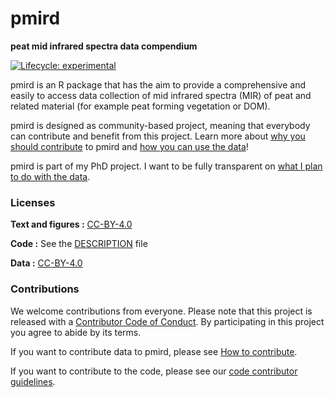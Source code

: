 
<!-- README.md is generated from README.Rmd. Please edit that file -->

# pmird

<!-- [ -->

<!--]{style="float:right"} -->

**peat mid infrared spectra data compendium**

<!-- badges: start -->

[![Lifecycle:
experimental](https://img.shields.io/badge/lifecycle-experimental-orange.svg)](https://www.tidyverse.org/lifecycle/#experimental)
<!-- badges: end -->

<!-- [![Binder](https://mybinder.org/badge_logo.svg)](https://mybinder.org/v2/gh///master?urlpath=rstudio)  -->

pmird is an R package that has the aim to provide a comprehensive and
easily to access data collection of mid infrared spectra (MIR) of peat
and related material (for example peat forming vegetation or DOM).

pmird is designed as community-based project, meaning that everybody can
contribute and benefit from this project. Learn more about [why you
should
contribute](https://henningte.github.io/pmird/articles/a01-Why-to-contribute.html)
to pmird and [how you can use the
data](https://henningte.github.io/pmird/articles/a05-How-to-access-data.html)\!

pmird is part of my PhD project. I want to be fully transparent on [what
I plan to do with the
data](https://henningte.github.io/pmird/articles/a02-What-I-plan-to-do-with-the-data.html).

<!-- ### How to cite

Please cite this compendium as:

> Authors, (2020). _Compendium of R code and data for Title of your paper goes here_. Accessed 16 Jun 2020. Online at <https://doi.org/xxx/xxx>

### How to download or install

You can download the compendium as a zip from from this URL: </archive/master.zip>

Or you can install this compendium as an R package, pmird, from GitHub with:



```r
# install.packages("devtools")
remotes::install_github("/")
```
-->

### Licenses

**Text and figures :**
[CC-BY-4.0](http://creativecommons.org/licenses/by/4.0/)

**Code :** See the
[DESCRIPTION](https://github.com/henningte/pmird/blob/master/DESCRIPTION)
file

**Data :** [CC-BY-4.0](http://creativecommons.org/licenses/by/4.0/)

### Contributions

We welcome contributions from everyone. Please note that this project is
released with a [Contributor Code of Conduct](CONDUCT.md). By
participating in this project you agree to abide by its terms.

If you want to contribute data to pmird, please see [How to
contribute](https://henningte.github.io/pmird/articles/a03-How-to-contribute.html).

If you want to contribute to the code, please see our [code contributor
guidelines](CONTRIBUTING.md).
